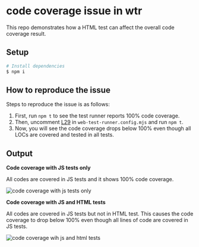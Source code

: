 # code coverage issue in wtr

This repo demonstrates how a HTML test can affect the overall code coverage result.

## Setup

```sh
# Install dependencies
$ npm i
```

## How to reproduce the issue

Steps to reproduce the issue is as follows:

1. First, run `npm t` to see the test runner reports 100% code coverage.
2. Then, uncomment [L29] in `web-test-runner.config.mjs` and run `npm t`.
3. Now, you will see the code coverage drops below 100% even though all LOCs are covered and tested in all tests.

## Output

**Code coverage with JS tests only**

All codes are covered in JS tests and it shows 100% code coverage.

![code coverage with js tests only](https://user-images.githubusercontent.com/10607759/99150447-98e28580-26cf-11eb-983a-405f0437c34e.png)

**Code coverage with JS and HTML tests**

All codes are covered in JS tests but not in HTML test. This causes the code coverage to drop below 100% even though all lines of code are covered in JS tests.

![code coverage wih js and html tests](https://user-images.githubusercontent.com/10607759/99150449-9e3fd000-26cf-11eb-8dfa-49c0976e00c0.png)



[L29]: https://github.com/motss/wtr-code-coverage-issue/blob/main/web-test-runner.config.mjs#L29